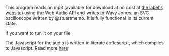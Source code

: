 This program reads an mp3 (available for download at no cost at [the label's website](http://prettylightsmusic.com/music/)) using the Web Audio API and writes to Wavy Jones, an SVG oscilloscope written by @stuartmemo. It is fully functional in its current state.

If you want to run it on your file

The Javascript for the audio is written in literate coffescript, which compiles to Javascript. Read more [here](http://coffeescript.org/)

